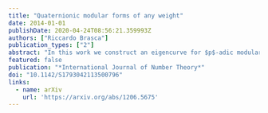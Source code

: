 ```yaml
---
title: "Quaternionic modular forms of any weight"
date: 2014-01-01
publishDate: 2020-04-24T08:56:21.359993Z
authors: ["Riccardo Brasca"]
publication_types: ["2"]
abstract: "In this work we construct an eigencurve for $p$-adic modular forms attached to an indefinite quaternion algebra over $\\mathbb{Q}$. Our theory includes the definition, both as rules on test objects and sections of a line bundle, of $p$-adic modular forms, convergent and overconvergent, of any $p$-adic weight. We prove that our modular forms can be put in analytic families over the weight space and we introduce the Hecke operators $\\mathrm{U}$ and $\\mathrm{T}_l$, that can also be put in families. We show that the $\\mathrm{U}$-operator acts compactly on the space of overconvergent modular forms. We finally construct the eigencurve, a rigid analytic variety whose points correspond to systems of overconvergent eigenforms of finite slope with respect to the $\\mathrm{U}$-operator. "
featured: false
publication: "*International Journal of Number Theory*"
doi: "10.1142/S1793042113500796"
links:
  - name: arXiv
    url: 'https://arxiv.org/abs/1206.5675'
---
```


